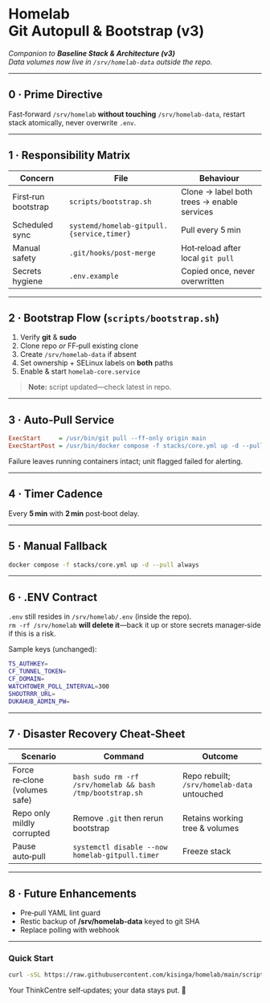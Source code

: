 # Homelab Git Autopull & Bootstrap (v3)

_Companion to **Baseline Stack & Architecture (v3)**_  
_Data volumes now live in `/srv/homelab-data` outside the repo._

---

## 0 · Prime Directive

Fast‑forward `/srv/homelab` **without touching** `/srv/homelab-data`, restart stack atomically, never overwrite `.env`.

---

## 1 · Responsibility Matrix

| Concern             | File                                      | Behaviour                                  |
| ------------------- | ----------------------------------------- | ------------------------------------------ |
| First‑run bootstrap | `scripts/bootstrap.sh`                    | Clone → label both trees → enable services |
| Scheduled sync      | `systemd/homelab-gitpull.{service,timer}` | Pull every 5 min                           |
| Manual safety       | `.git/hooks/post-merge`                   | Hot‑reload after local `git pull`          |
| Secrets hygiene     | `.env.example`                            | Copied once, never overwritten             |

---

## 2 · Bootstrap Flow (`scripts/bootstrap.sh`)

1. Verify **git** & **sudo**
2. Clone repo _or_ FF‑pull existing clone
3. Create `/srv/homelab-data` if absent
4. Set ownership + SELinux labels on **both** paths
5. Enable & start `homelab-core.service`

> **Note:** script updated—check latest in repo.

---

## 3 · Auto‑Pull Service

```ini
ExecStart     = /usr/bin/git pull --ff-only origin main
ExecStartPost = /usr/bin/docker compose -f stacks/core.yml up -d --pull always
```

Failure leaves running containers intact; unit flagged failed for alerting.

---

## 4 · Timer Cadence

Every **5 min** with **2 min** post‑boot delay.

---

## 5 · Manual Fallback

```bash
docker compose -f stacks/core.yml up -d --pull always
```

---

## 6 · .ENV Contract

`.env` still resides in `/srv/homelab/.env` (inside the repo).  
`rm -rf /srv/homelab` **will delete it**—back it up or store secrets manager‑side if this is a risk.

Sample keys (unchanged):

```bash
TS_AUTHKEY=
CF_TUNNEL_TOKEN=
CF_DOMAIN=
WATCHTOWER_POLL_INTERVAL=300
SHOUTRRR_URL=
DUKAHUB_ADMIN_PW=
```

---

## 7 · Disaster Recovery Cheat‑Sheet

| Scenario                      | Command                                                    | Outcome                                     |
| ----------------------------- | ---------------------------------------------------------- | ------------------------------------------- |
| Force re‑clone (volumes safe) | `bash sudo rm -rf /srv/homelab && bash /tmp/bootstrap.sh ` | Repo rebuilt; `/srv/homelab-data` untouched |
| Repo only mildly corrupted    | Remove `.git` then rerun bootstrap                         | Retains working tree & volumes              |
| Pause auto‑pull               | `systemctl disable --now homelab-gitpull.timer`            | Freeze stack                                |

---

## 8 · Future Enhancements

- Pre‑pull YAML lint guard
- Restic backup of **/srv/homelab-data** keyed to git SHA
- Replace polling with webhook

---

### Quick Start

```bash
curl -sSL https://raw.githubusercontent.com/kisinga/homelab/main/scripts/bootstrap.sh | bash
```

Your ThinkCentre self‑updates; your data stays put. 🥂
